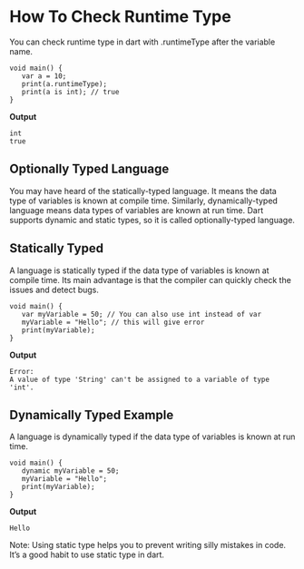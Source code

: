 # How To Check Runtime Type
You can check runtime type in dart with .runtimeType after the variable name.

```
void main() { 
   var a = 10;
   print(a.runtimeType); 
   print(a is int); // true
}
```

**Output**

```
int
true
```

## Optionally Typed Language
You may have heard of the statically-typed language. It means the data type of variables is known at compile time. Similarly, dynamically-typed language means data types of variables are known at run time. Dart supports dynamic and static types, so it is called optionally-typed language.

## Statically Typed
A language is statically typed if the data type of variables is known at compile time. Its main advantage is that the compiler can quickly check the issues and detect bugs.

```
void main() { 
   var myVariable = 50; // You can also use int instead of var
   myVariable = "Hello"; // this will give error
   print(myVariable);
}
```

**Output**

```
Error:
A value of type 'String' can't be assigned to a variable of type 'int'.
```

## Dynamically Typed Example
A language is dynamically typed if the data type of variables is known at run time.

```
void main() { 
   dynamic myVariable = 50;
   myVariable = "Hello";
   print(myVariable);
}
```

**Output**

`Hello`

Note: Using static type helps you to prevent writing silly mistakes in code. It’s a good habit to use static type in dart.

